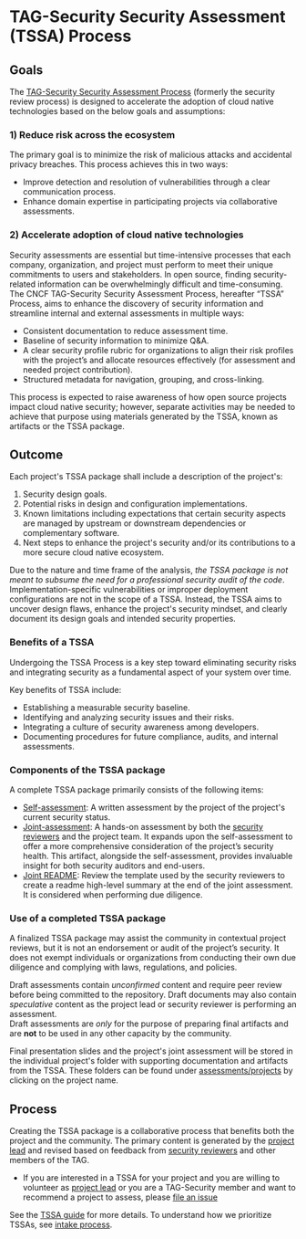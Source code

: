 # TAG-Security Security Assessment (TSSA) Process

## Goals

The [TAG-Security Security Assessment Process](guide) (formerly the security
review process) is designed to accelerate the adoption of cloud native
technologies based on the below goals and assumptions:

### 1) Reduce risk across the ecosystem

The primary goal is to minimize the risk of malicious attacks and accidental privacy
breaches. This process achieves this in two ways:

* Improve detection and resolution of vulnerabilities through a clear communication
     process.
* Enhance domain expertise in participating projects via collaborative assessments.

### 2) Accelerate adoption of cloud native technologies

Security assessments are essential but time-intensive processes that each company,
organization, and project must perform to meet their unique commitments to users and
stakeholders. In open source, finding security-related information can be overwhelmingly
difficult and time-consuming. The CNCF TAG-Security Security Assessment Process, hereafter
“TSSA” Process, aims to enhance the discovery of security information and streamline
internal and external assessments in multiple ways:

* Consistent documentation to reduce assessment time.
* Baseline of security information to minimize Q&A.
* A clear security profile rubric for organizations to align their risk profiles with
     the project’s and allocate resources effectively (for assessment and needed project
     contribution).
* Structured metadata for navigation, grouping, and cross-linking.

This process is expected to raise awareness of how open source projects impact cloud native security;
however, separate activities may be needed to achieve that purpose using materials generated by
the TSSA, known as artifacts or the TSSA package.

## Outcome

Each project's TSSA package shall include a description of the project's:

1. Security design goals.
2. Potential risks in design and configuration implementations.
3. Known limitations including expectations that certain security aspects are managed by
   upstream or downstream dependencies or complementary software.
4. Next steps to enhance the project's security and/or its contributions to a more secure
   cloud native ecosystem.

Due to the nature and time frame of the analysis, *the TSSA package is not
meant to subsume the need for a professional security audit of the code*. Implementation-specific
vulnerabilities or improper deployment configurations are not in the scope of a TSSA.
Instead, the TSSA aims to uncover design flaws, enhance the project's security mindset,
and clearly document its design goals and intended security properties.

### Benefits of a TSSA

Undergoing the TSSA Process is a key step toward eliminating security risks and integrating
security as a fundamental aspect of your system over time.

Key benefits of TSSA include:

* Establishing a measurable security baseline.
* Identifying and analyzing security issues and their risks.
* Integrating a culture of security awareness among developers.
* Documenting procedures for future compliance, audits, and internal assessments.

### Components of the TSSA package

A complete TSSA package primarily consists of the following
items:

* [Self-assessment](guide/self-assessment.md): A written assessment by the project
of the project's current security status.
* [Joint-assessment](guide/joint-assessment.md): A hands-on assessment by both the [security
reviewers](guide/security-reviewer.md) and the project team.  It expands upon the self-assessment
to offer a more comprehensive consideration of the project’s security health.
This artifact, alongside the self-assessment, provides invaluable insight for both
security auditors and end-users.
* [Joint README](guide/joint-readme-template.md): Review the template used by the security
reviewers to create a readme high-level summary at the end of the joint assessment.
It is considered when performing due diligence.

### Use of a completed TSSA package

A finalized TSSA package may assist the community in contextual project reviews, but
it is not an endorsement or audit of the project’s security. It does not exempt individuals
or organizations from conducting their own due diligence and complying with laws, regulations,
and policies.

Draft assessments contain *unconfirmed* content and require peer review before being
committed to the repository. Draft documents may also contain *speculative* content as
the project lead or security reviewer is performing an assessment.  
Draft assessments are *only* for the purpose of preparing final artifacts and are **not**
to be used in any other capacity by the community.

Final presentation slides and the project's joint assessment
will be stored in the individual project's folder with supporting
documentation and artifacts from the TSSA.  These folders can be found under
 [assessments/projects](projects/) by clicking on the project name.

## Process

Creating the TSSA package is a collaborative process that benefits both the project
and the community. The primary content is generated by the [project lead](guide/project-lead.md)
and revised based on feedback from [security reviewers](guide/security-reviewer.md)
and other members of the TAG.

* If you are interested in a TSSA for your project and you are
  willing to volunteer as [project lead](guide/project-lead.md) or you are a
  TAG-Security member and want to recommend a project to assess, please [file an
  issue](https://github.com/cncf/tag-security/issues/new?template=joint-assessment.md)

See the [TSSA guide](guide) for more details.  To understand how we
prioritize TSSAs, see [intake process](./intake-process.md).

